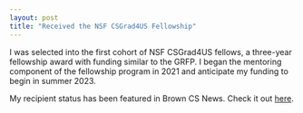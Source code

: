 ```yaml
---
layout: post
title: "Received the NSF CSGrad4US Fellowship"
---
```


I was selected into the first cohort of NSF CSGrad4US fellows, a three-year fellowship award with funding similar to the GRFP. I began the mentoring component of the fellowship program in 2021 and anticipate my funding to begin in summer 2023. 

My recipient status has been featured in Brown CS News. Check it out [here](https://cs.brown.edu/news/2022/09/22/brown-cs-alums-steven-shi-and-alyssa-cantu-receive-nsf-csgrad4us-fellowships/).
